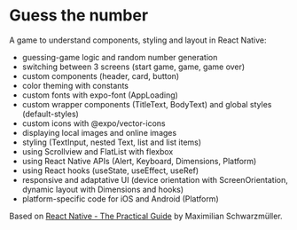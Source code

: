 # Guess the number

A game to understand components, styling and layout in React Native:
- guessing-game logic and random number generation
- switching between 3 screens (start game, game, game over)
- custom components (header, card, button)
- color theming with constants
- custom fonts with expo-font (AppLoading)
- custom wrapper components (TitleText, BodyText) and global styles (default-styles)
- custom icons with @expo/vector-icons
- displaying local images and online images
- styling (TextInput, nested Text, list and list items)
- using Scrollview and FlatList with flexbox
- using React Native APIs (Alert, Keyboard, Dimensions, Platform)
- using React hooks (useState, useEffect, useRef)
- responsive and adaptative UI (device orientation with ScreenOrientation, dynamic layout with Dimensions and hooks)
- platform-specific code for iOS and Android (Platform)

Based on [React Native - The Practical Guide](https://www.udemy.com/react-native-the-practical-guide/) by Maximilian Schwarzmüller.
